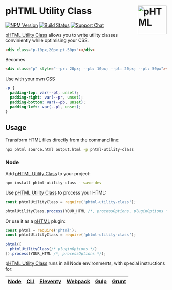 # pHTML Utility Class [<img src="https://phtml.io/logo.svg" alt="pHTML" width="90" height="90" align="right">][phtml]

[![NPM Version][npm-img]][npm-url]
[![Build Status][cli-img]][cli-url]
[![Support Chat][git-img]][git-url]

[pHTML Utility Class] allows you to write utility classes conviniently while optimising your CSS.

```html
<div class="p-10px,20px pt-50px"></div>
```

Becomes

```html
<div class="p" style="--pr: 20px; --pb: 10px; --pl: 20px; --pt: 50px"></div>
```

Use with your own CSS

```css
.p {
  padding-top: var(--pt, unset);
  padding-right: var(--pr, unset);
  padding-bottom: var(--pb, unset);
  padding-left: var(--pl, unset);
}
```

## Usage

Transform HTML files directly from the command line:

```bash
npx phtml source.html output.html -p phtml-utility-class
```

### Node

Add [pHTML Utility Class] to your project:

```bash
npm install phtml-utility-class --save-dev
```

Use [pHTML Utility Class] to process your HTML:

```js
const phtmlUtilityClass = require('phtml-utility-class');

phtmlUtilityClass.process(YOUR_HTML /*, processOptions, pluginOptions */);
```

Or use it as a [pHTML] plugin:

```js
const phtml = require('phtml');
const phtmlUtilityClass = require('phtml-utility-class');

phtml([
  phtmlUtilityClass(/* pluginOptions */)
]).process(YOUR_HTML /*, processOptions */);
```

[pHTML Utility Class] runs in all Node environments, with special instructions for:

| [Node](INSTALL.md#node) | [CLI](INSTALL.md#phtml-cli) | [Eleventy](INSTALL.md#eleventy) | [Webpack](INSTALL.md#webpack) | [Gulp](INSTALL.md#gulp) | [Grunt](INSTALL.md#grunt) |
| --- | --- | --- | --- | --- | --- |


[cli-img]: https://img.shields.io/travis/limitlessloop/phtml-utility-class.svg
[cli-url]: https://travis-ci.org/limitlessloop/phtml-utility-class
[git-img]: https://img.shields.io/badge/support-chat-blue.svg
[git-url]: https://gitter.im/phtmlorg/phtml
[npm-img]: https://img.shields.io/npm/v/phtml-utility-class.svg
[npm-url]: https://www.npmjs.com/package/phtml-utility-class

[pHTML]: https://github.com/phtmlorg/phtml
[pHTML Utility Class]: https://github.com/limitlessloop/phtml-utility-class
